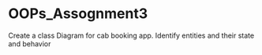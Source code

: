 # OOPs_Assognment3
Create a class Diagram for cab  booking app. Identify entities and their state and  behavior
